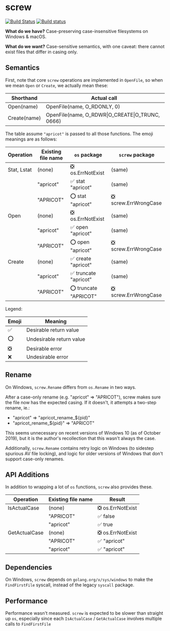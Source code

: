 # screw

[![Build Status](https://travis-ci.org/itchio/screw.svg?branch=master)](https://travis-ci.org/itchio/screw)
[![Build status](https://ci.appveyor.com/api/projects/status/8ewv7fb7myyb14r9?svg=true)](https://ci.appveyor.com/project/fasterthanlime/screw)

**What do we have?** Case-preserving case-insensitive filesystems on Windows & macOS.

**What do we want?** Case-sensitive semantics, with one caveat: there cannot exist files that
differ in casing only.

## Semantics

First, note that core `screw` operations are implemented in `OpenFile`, so when we mean
`Open` or `Create`, we actually mean these:

| Shorthand             | Actual call                                     |
|-----------------------|-------------------------------------------------|
| Open(name)            | OpenFile(name, O_RDONLY, 0)                     |
| Create(name)          | OpenFile(name, O_RDWR\|O_CREATE\|O_TRUNC, 0666) |

The table assume `"apricot"` is passed to all those functions. The emoji meanings are as follows:

| Operation   | Existing file name    | `os` package           | `screw` package
|-------------|-----------------------|------------------------|-----------------------
| Stat, Lstat | (none)                | ❎ os.ErrNotExist      | (same)
|             | "apricot"             | ✅ stat "apricot"      | (same)
|             | "APRICOT"             | ⭕ stat "apricot"      | ❎ screw.ErrWrongCase
| Open        | (none)                | ❎ os.ErrNotExist      | (same)
|             | "apricot"             | ✅ open "apricot"      | (same)
|             | "APRICOT"             | ⭕ open "apricot"      | ❎ screw.ErrWrongCase
| Create      | (none)                | ✅ create "apricot"    | (same)
|             | "apricot"             | ✅ truncate "apricot"  | (same)
|             | "APRICOT"             | ⭕ truncate "APRICOT"  | ❎ screw.ErrWrongCase

Legend:

| Emoji | Meaning                  |
|-------|--------------------------|
| ✅   | Desirable return value    |
| ⭕   | Undesirable return value  |
| ❎   | Desirable error           |
| ❌   | Undesirable error         |

## Rename

On Windows, `screw.Rename` differs from `os.Rename` in two ways.

After a case-only rename (e.g. "apricot" => "APRICOT"), screw makes sure the file now has the expected casing.
If it doesn't, it attempts a two-step rename, ie.:

  * "apricot" => "apricot_rename_${pid}"
  * "apricot_rename_${pid}" => "APRICOT"
  
This seems unnecessary on recent versions of Windows 10 (as of October 2019), but it is the author's recollection
that this wasn't always the case.

Additionally, `screw.Rename` contains retry logic on Windows (to sidestep spurious AV file locking),
and logic for older versions of Windows that don't support case-only renames.

## API Additions

In addition to wrapping a lot of `os` functions, `screw` also provides these.

| Operation     | Existing file name    | Result
|---------------|-----------------------|--------------------
| IsActualCase  | (none)                | ❎ os.ErrNotExist
|               | "APRICOT"             | ✅ false
|               | "apricot"             | ✅ true
| GetActualCase | (none)                | ❎ os.ErrNotExist
|               | "APRICOT"             | ✅ "apricot" 
|               | "apricot"             | ✅ "apricot"

## Dependencies

On Windows, `screw` depends on `golang.org/x/sys/windows` to make the `FindFirstFile` syscall, instead of the legacy `syscall` package.

## Performance

Performance wasn't measured. `screw` is expected to be slower than straight up `os`, especially since each
`IsActualCase` / `GetActualCase` involves multiple calls to `FindFirstFile`
